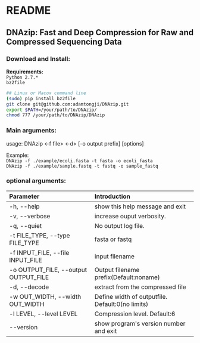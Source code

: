 README
=============
## DNAzip: Fast and Deep Compression for Raw and Compressed Sequencing Data

### Download and Install: 
**Requirements:** <br>
`Python 2.7.*` <br>
`bz2file` <br>


```Bash
## Linux or Macox command line
(sudo) pip install bz2file
git clone git@github.com:adamtongji/DNAzip.git
export $PATH=/your/path/to/DNAzip/
chmod 777 /your/path/to/DNAzip/DNAzip
```
### Main arguments:
usage: DNAzip <-f file> <-d> [-o output prefix] [options] <br>

Example: <br>
`DNAzip -f ./example/ecoli.fasta -t fasta -o ecoli_fasta `<br>
`DNAzip -f ./example/sample.fastq -t fastq -o sample_fastq `<br>

### optional arguments: 
|  Parameter   |  Introduction |
| :---------- | :-------- |
|  -h, --help    |        show this help message and exit 
|  -v, --verbose  |       increase ouput verbosity.
|  -q, --quiet   |        No output log file.
|  -t FILE_TYPE, --type FILE_TYPE |  fasta or fastq
|  -f INPUT_FILE, --file INPUT_FILE |   input filename
|  -o OUTPUT_FILE, --output OUTPUT_FILE |  Output filename prefix(Default:noname)
|  -d, --decode   |       extract from the compressed file
|  -w OUT_WIDTH, --width OUT_WIDTH |  Define width of outputfile. Default:0(no limits)
|  -l LEVEL, --level LEVEL |  Compression level. Default:6
|  --version     |        show program's version number and exit
